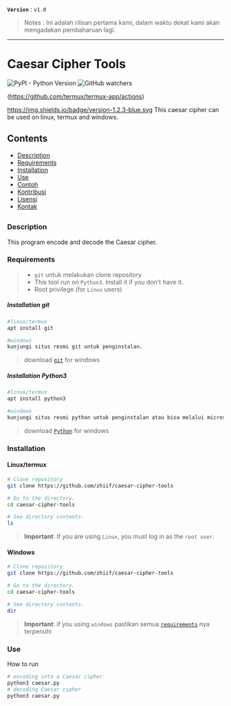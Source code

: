 <!-- Links -->
[bmac]: https://buymeacoffee.com/zh11f
[trakteer]: https://trakteer.id/zh11f

**`Version`** : `v1.0`

> Notes : Ini adalah rilisan pertama kami, dalam waktu dekat kami akan mengadakan pembaharuan lagi.

---

# Caesar Cipher Tools
![PyPI - Python Version](https://img.shields.io/pypi/pyversions/3?style=flat&logo=python&logoColor=blue&labelColor=white&color=blue)
![GitHub watchers](https://img.shields.io/github/watchers/zhiif/caesar-cipher-tools?style=flat&logo=github&labelColor=gray&color=white)

(https://github.com/termux/termux-app/actions)



https://img.shields.io/badge/version-1.2.3-blue.svg
This caesar cipher can be used on linux, termux and windows.

## Contents
- [Description](#description)
- [Requirements](#requirements)
- [Installation](#installation)
- [Use](#use)
- [Contoh](#contoh)
- [Kontribusi](#kontribusi)
- [Lisensi](#lisensi)
- [Kontak](#kontak)
##

### Description
This program encode and decode the Caesar cipher.

### Requirements
> - `git` untuk melakukan clone repository 
> - This tool run on `Python3`. Install it if you don't have it.
> - Root privilege (for `Linux` users)
##### Installation git
```bash
#linux/termux
apt install git

#windows
kunjungi situs resmi git untuk penginstalan.
```
> download [`git`](https://git-scm.com/download/win) for windows

##### Installation Python3
```bash
#linux/termux
apt install python3

#windows
kunjungi situs resmi python untuk penginstalan atau bisa melalui microsoft store
```
> download [`Python`](https://www.python.org/downloads/windows/) for windows

### Installation
#### Linux/termux
```bash
# Clone repository
git clone https://github.com/zhiif/caesar-cipher-tools

# Go to the directory.
cd caesar-cipher-tools

# See directory contents.
ls
```
> **Important**: If you are using ```Linux```, you must log in as the `root user`.
#### Windows
```bash
# Clone repository
git clone https://github.com/zhiif/caesar-cipher-tools

# Go to the directory.
cd caesar-cipher-tools

# See directory contents.
dir
```
> **Important**: if you using ```windows``` pastikan semua [`requirements`](#requirements) nya terpenuhi
### Use
How to run
```bash
# encoding into a Caesar cipher.
python3 caesar.py
# decoding Caesar cipher
python3 caesar.py
```
